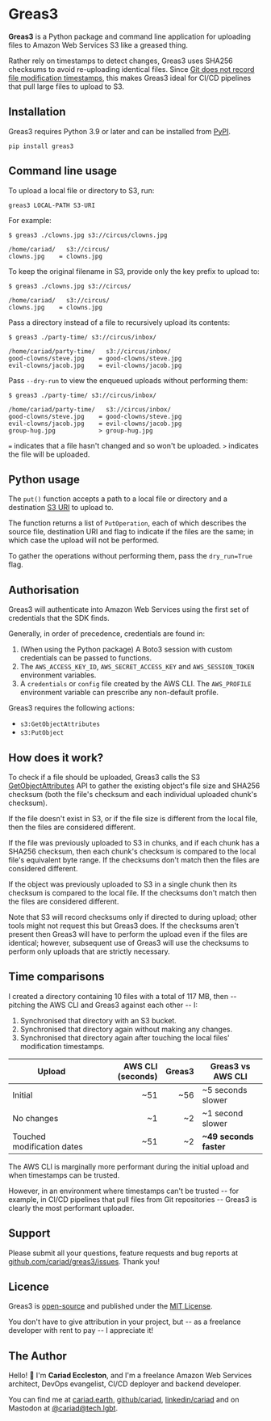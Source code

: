 # Greas3

**Greas3** is a Python package and command line application for uploading files to Amazon Web Services S3 like a greased thing.

Rather rely on timestamps to detect changes, Greas3 uses SHA256 checksums to avoid re-uploading identical files. Since [Git does not record file modification timestamps](https://stackoverflow.com/questions/2179722/checking-out-old-files-with-original-create-modified-timestamps/2179825#2179825), this makes Greas3 ideal for CI/CD pipelines that pull large files to upload to S3.

## Installation

Greas3 requires Python 3.9 or later and can be installed from [PyPI](https://pypi.org/project/greas3/).

```shell
pip install greas3
```

## Command line usage

To upload a local file or directory to S3, run:

```text
greas3 LOCAL-PATH S3-URI
```

For example:

```shell
$ greas3 ./clowns.jpg s3://circus/clowns.jpg

/home/cariad/   s3://circus/
clowns.jpg    = clowns.jpg
```

To keep the original filename in S3, provide only the key prefix to upload to:

```shell
$ greas3 ./clowns.jpg s3://circus/

/home/cariad/   s3://circus/
clowns.jpg    = clowns.jpg
```

Pass a directory instead of a file to recursively upload its contents:

```shell
$ greas3 ./party-time/ s3://circus/inbox/

/home/cariad/party-time/   s3://circus/inbox/
good-clowns/steve.jpg    = good-clowns/steve.jpg
evil-clowns/jacob.jpg    = evil-clowns/jacob.jpg
```

Pass `--dry-run` to view the enqueued uploads without performing them:

```shell
$ greas3 ./party-time/ s3://circus/inbox/

/home/cariad/party-time/   s3://circus/inbox/
good-clowns/steve.jpg    = good-clowns/steve.jpg
evil-clowns/jacob.jpg    = evil-clowns/jacob.jpg
group-hug.jpg            > group-hug.jpg
```

`=` indicates that a file hasn't changed and so won't be uploaded. `>` indicates the file will be uploaded.

## Python usage

The `put()` function accepts a path to a local file or directory and a destination [S3 URI](https://cariad.github.io/slash3/) to upload to.

The function returns a list of `PutOperation`, each of which describes the source file, destination URI and flag to indicate if the files are the same; in which case the upload will not be performed.

To gather the operations without performing them, pass the `dry_run=True` flag.

## Authorisation

Greas3 will authenticate into Amazon Web Services using the first set of credentials that the SDK finds.

Generally, in order of precedence, credentials are found in:

1. (When using the Python package) A Boto3 session with custom credentials can be passed to functions.
1. The `AWS_ACCESS_KEY_ID`, `AWS_SECRET_ACCESS_KEY` and `AWS_SESSION_TOKEN` environment variables.
1. A `credentials` or `config` file created by the AWS CLI. The `AWS_PROFILE` environment variable can prescribe any non-default profile.

Greas3 requires the following actions:

- `s3:GetObjectAttributes`
- `s3:PutObject`

## How does it work?

To check if a file should be uploaded, Greas3 calls the S3 [GetObjectAttributes](https://docs.aws.amazon.com/AmazonS3/latest/API/API_GetObjectAttributes.html) API to gather the existing object's file size and SHA256 checksum (both the file's checksum and each individual uploaded chunk's checksum).

If the file doesn't exist in S3, or if the file size is different from the local file, then the files are considered different.

If the file was previously uploaded to S3 in chunks, and if each chunk has a SHA256 checksum, then each chunk's checksum is compared to the local file's equivalent byte range. If the checksums don't match then the files are considered different.

If the object was previously uploaded to S3 in a single chunk then its checksum is compared to the local file. If the checksums don't match then the files are considered different.

Note that S3 will record checksums only if directed to during upload; other tools might not request this but Greas3 does. If the checksums aren't present then Greas3 will have to perform the upload even if the files are identical; however, subsequent use of Greas3 will use the checksums to perform only uploads that are strictly necessary.

## Time comparisons

I created a directory containing 10 files with a total of 117 MB, then -- pitching the AWS CLI and Greas3 against each other -- I:

1. Synchronised that directory with an S3 bucket.
1. Synchronised that directory again without making any changes.
1. Synchronised that directory again after touching the local files' modification timestamps.

| Upload                     | AWS CLI (seconds) | Greas3 | Greas3 vs AWS CLI      |
| -                          |                -: |     -: | -                      |
| Initial                    |               ~51 |    ~56 | ~5 seconds slower      |
| No changes                 |                ~1 |     ~2 | ~1 second slower       |
| Touched modification dates |               ~51 |     ~2 | **~49 seconds faster** |

The AWS CLI is marginally more performant during the initial upload and when timestamps can be trusted.

However, in an environment where timestamps can't be trusted -- for example, in CI/CD pipelines that pull files from Git repositories -- Greas3 is clearly the most performant uploader.

## Support

Please submit all your questions, feature requests and bug reports at [github.com/cariad/greas3/issues](https://github.com/cariad/greas3/issues). Thank you!

## Licence

Greas3 is [open-source](https://github.com/cariad/greas3) and published under the [MIT License](https://github.com/cariad/greas3/blob/main/LICENSE).

You don't have to give attribution in your project, but -- as a freelance developer with rent to pay -- I appreciate it!

## The Author

Hello! 👋 I'm **Cariad Eccleston**, and I'm a freelance Amazon Web Services architect, DevOps evangelist, CI/CD deployer and backend developer.

You can find me at [cariad.earth](https://cariad.earth), [github/cariad](https://github.com/cariad), [linkedin/cariad](https://linkedin.com/in/cariad) and on Mastodon at [@cariad@tech.lgbt](https://tech.lgbt/@cariad).
